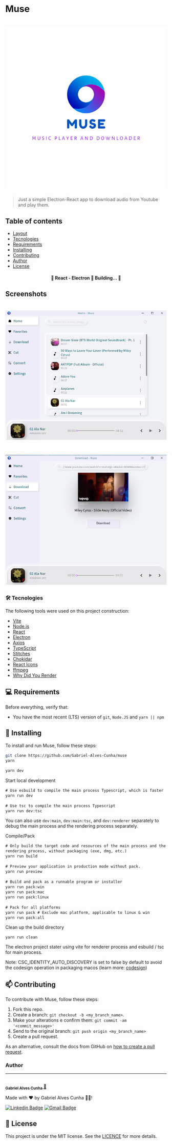 # Muse

<h1 align="center">
	<img src="src/renderer/assets/icons/logo_with_name.svg" alt="logo">
</h1>

> Just a simple Electron-React app to download audio from Youtube and play them.

## Table of contents

- [Layout](#Layout)
- [Tecnologies](#Tecnologies)
- [Requirements](#Requirements)
- [Installing](#Installing)
- [Contributing](#Contributing)
- [Author](#Author)
- [License](#License)

<h4 align="center">
	🚧  React - Electron 🚀 Building...  🚧
</h4>

## Screenshots

<h1 align="center">
  <img src="images/Screenshot from 2021-12-18 18-38-42.png" />
</h1>

<h1 align="center">
  <img src="images/Screenshot from 2021-12-18 18-39-21.png" />
</h1>

<!-- ## Features

- [x] Companies or entities can register on the web platform by sending:

  - [x] an image of the collection point
  - [x] entity name, email and whatsapp
  - [x] and the address so that it can appear on the map
  - [x] in addition to selecting one or more collection items:
    - lamps
    - Batteries
    - papers and cardboard
    - electronic waste
    - organic waste
    - kitchen oil

- [x] Users have access to the mobile application, where they can:
  - [x] browse the map to see the registered institutions
  - [x] contact the entity via E-mail or WhatsApp -->

### 🛠 Tecnologies

The following tools were used on this project construction:

- [Vite](https://vitejs.dev/)
- [Node.js](https://nodejs.org/en/)
- [React](https://pt-br.reactjs.org/)
- [Electron](https://www.electronjs.org/)
- [Axios](https://github.com/axios/axios)
- [TypeScript](https://www.typescriptlang.org/)
- [Stitches](https://stitches.dev/)
- [Chokidar](https://github.com/paulmillr/chokidar)
- [React Icons](https://react-icons.github.io/react-icons/)
- [ffmpeg](https://github.com/fluent-ffmpeg/node-fluent-ffmpeg)
- [Why Did You Render](https://github.com/welldone-software/why-did-you-render)

## 💻 Requirements

Before everything, verify that:

- You have the most recent (LTS) version of `git`, `Node.JS` and `yarn || npm`

## 🚀 Installing

To install and run Muse, follow these steps:

```bash
git clone https://github.com/Gabriel-Alves-Cunha/muse
yarn
```

```bash
yarn dev
```

Start local development

```shell
# Use esbuild to compile the main process Typescript, which is faster
yarn run dev

# Use tsc to compile the main process Typescript
yarn run dev:tsc
```

You can also use `dev:main`, `dev:main:tsc`, and `dev:renderer` separately to debug the main process and the rendering process separately.

Compile/Pack

```shell
# Only build the target code and resources of the main process and the rendering process, without packaging (exe, dmg, etc.)
yarn run build

# Preview your application in production mode without pack.
yarn run preview

# Build and pack as a runnable program or installer
yarn run pack:win
yarn run pack:mac
yarn run pack:linux

# Pack for all platforms
yarn run pack # Exclude mac platform, applicable to linux & win
yarn run pack:all
```

Clean up the build directory

```shell
yarn run clean
```

The electron project stater using vite for renderer process and esbuild / tsc for main process.

Note: CSC_IDENTITY_AUTO_DISCOVERY is set to false by default to avoid the codesign operation in packaging macos (learn more: [codesign](https://www.electron.build/code-signing))

## 📫 Contributing

To contribute with Muse, follow these steps:

1. Fork this repo.
2. Create a branch: `git checkout -b <my_branch_name>`.
3. Make your alterations e confirm them: `git commit -am '<commit_message>'`
4. Send to the original branch: `git push origin <my_branch_name>`
5. Create a pull request.

As an alternative, consult the docs from GitHub on [how to create a pull request](https://help.github.com/en/github/collaborating-with-issues-and-pull-requests/creating-a-pull-request).

### Author

---

<a href="https://github.com/Gabriel-Alves-Cunha/">
  <img style="border-radius: 50%;" src="https://github.com/Gabriel-Alves-Cunha.png" width="100px;" alt=""/>
  <br />
  <sub>
    <b>Gabriel Alves Cunha</b>
  </sub>
</a>
<a href="https://blog.rocketseat.com.br/author/thiago//" title="Rocketseat">🚀</a>

Made with ❤️ by Gabriel Alves Cunha 👋🏽!

[![Linkedin Badge](https://img.shields.io/badge/-Gabriel-blue?style=flat-square&logo=Linkedin&logoColor=white&link=https://www.linkedin.com/in/gabriel-alves-cunha-214178174/)](https://www.linkedin.com/in/gabriel-alves-cunha-214178174/)
[![Gmail Badge](https://img.shields.io/badge/-gabriel925486@gmail.com-c14438?style=flat-square&logo=Gmail&logoColor=white&link=mailto:gabriel925486@gmail.com)](mailto:gabriel925486@gmail.com)

## 📝 License

This project is under the MIT license. See the [LICENCE](LICENCE) for more details.
